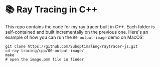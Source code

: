 # 📚 Ray Tracing in C++

This repo contains the code for my ray tracer built in C++. Each folder is
self-contained and built incrementally on the previous one. Here's an example
of how you can run the `00-output-image` demo on MacOS:

```
git clone https://github.com/SuboptimalEng/raytracer-js.git
cd ray-tracing/cpp/00-output-image/
make
# open the image.pmm file in finder
```
